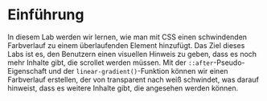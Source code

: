 # Einführung

In diesem Lab werden wir lernen, wie man mit CSS einen schwindenden Farbverlauf zu einem überlaufenden Element hinzufügt. Das Ziel dieses Labs ist es, den Benutzern einen visuellen Hinweis zu geben, dass es noch mehr Inhalte gibt, die scrollet werden müssen. Mit der `::after`-Pseudo-Eigenschaft und der `linear-gradient()`-Funktion können wir einen Farbverlauf erstellen, der von transparent nach weiß schwindet, was darauf hinweist, dass es weitere Inhalte gibt, die angesehen werden können.
